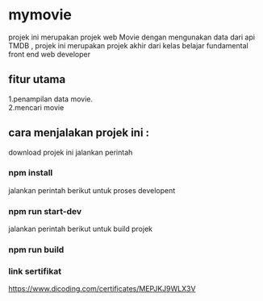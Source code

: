 # mymovie
projek ini merupakan projek web Movie dengan mengunakan data dari api TMDB , projek ini merupakan projek akhir dari kelas belajar fundamental front end web developer
## fitur utama
1.penampilan data movie.<br>
2.mencari movie <br>
## cara menjalakan projek ini : 
download projek ini jalankan perintah 
### npm install
jalankan perintah berikut untuk proses developent
### npm run start-dev
jalankan perintah berikut untuk build projek
### npm run build
### link sertifikat 
https://www.dicoding.com/certificates/MEPJKJ9WLX3V

